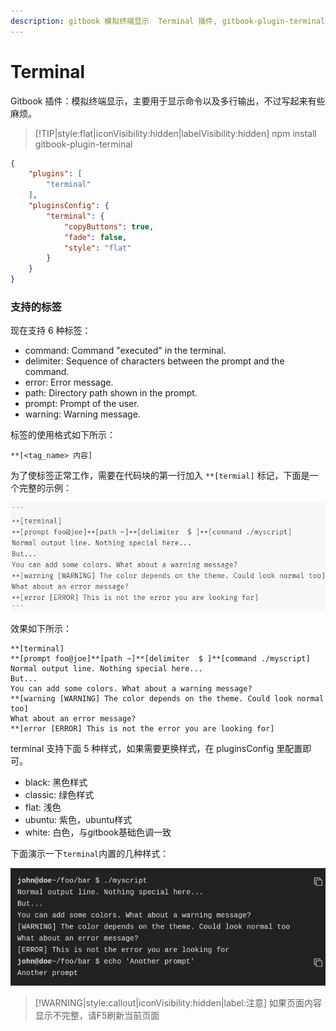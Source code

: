 ```yaml
---
description: gitbook 模拟终端显示  Terminal 插件, gitbook-plugin-terminal 使用教程，插件在线演示
---
```

# Terminal

Gitbook 插件：模拟终端显示，主要用于显示命令以及多行输出，不过写起来有些麻烦。


> [!TIP|style:flat|iconVisibility:hidden|labelVisibility:hidden]
> npm install gitbook-plugin-terminal

```json:book.json
{
    "plugins": [
        "terminal"
    ],
    "pluginsConfig": {
        "terminal": {
            "copyButtons": true,
            "fade": false,
            "style": "flat"
        }
    }
}
```

### 支持的标签

现在支持 6 种标签：

- command: Command "executed" in the terminal.
- delimiter: Sequence of characters between the prompt and the command.
- error: Error message.
- path: Directory path shown in the prompt.
- prompt: Prompt of the user.
- warning: Warning message.

标签的使用格式如下所示：

`**[<tag_name> 内容]`

为了使标签正常工作，需要在代码块的第一行加入 `**[termial]` 标记，下面是一个完整的示例：

![terminal](terminal.png)

效果如下所示：


```
**[terminal]
**[prompt foo@joe]**[path ~]**[delimiter  $ ]**[command ./myscript]
Normal output line. Nothing special here...
But...
You can add some colors. What about a warning message?
**[warning [WARNING] The color depends on the theme. Could look normal too]
What about an error message?
**[error [ERROR] This is not the error you are looking for]
```



terminal 支持下面 5 种样式，如果需要更换样式，在 pluginsConfig 里配置即可。

- black: 黑色样式
- classic: 绿色样式
- flat: 浅色
- ubuntu: 紫色，ubuntu样式
- white: 白色，与gitbook基础色调一致

下面演示一下`terminal`内置的几种样式：

![Terminal](terminal.gif)

> [!WARNING|style:callout|iconVisibility:hidden|label:注意]
> 如果页面内容显示不完整，请F5刷新当前页面